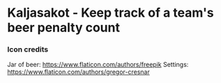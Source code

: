 # Kaljasakot - Keep track of a team's beer penalty count


### Icon credits

Jar of beer: https://www.flaticon.com/authors/freepik
Settings: https://www.flaticon.com/authors/gregor-cresnar

